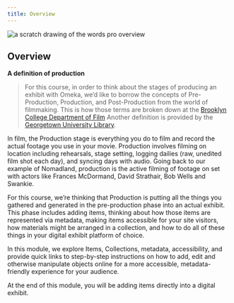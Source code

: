 ```yaml
---
title: Overview
---
```


<img src="/course-in-a-box/img/pro_overview.png" alt="a scratch drawing of the words pro overview" class="img-fluid">

## Overview

**A definition of production**
> For this course, in order to think about the stages of producing an exhibit with Omeka, we’d like to borrow the concepts of Pre-Production, Production, and Post-Production from the world of filmmaking. This is how those terms are broken down at the [Brooklyn College Department of Film](http://www.brooklyn.cuny.edu/web/aca_visualmedia_film/2012_Production_Handbook_.pdf) Another definition is provided by the [Georgetown University Library](https://guides.library.georgetown.edu/documentary).

In film, the Production stage is everything you do to film and record the actual footage you use in your movie. Production involves filming on location including rehearsals, stage setting, logging dailies (raw, unedited film shot each day), and syncing days with audio. Going back to our example of Nomadland, production is the active filming of footage on set with actors like Frances McDormand, David Strathair, Bob Wells and Swankie.

For this course, we’re thinking that Production is putting all the things you gathered and generated in the pre-production phase into an actual exhibit. This phase includes adding items, thinking about how those items are represented via metadata, making items accessible for your site visitors, how materials might be arranged in a collection, and how to do all of these things in your digital exhibit platform of choice.

In this module, we explore Items, Collections, metadata, accessibility, and provide quick links to step-by-step instructions on how to add, edit and otherwise manipulate objects online for a more accessible, metadata-friendly experience for your audience.

At the end of this module, you will be adding items directly into a digital exhibit.
